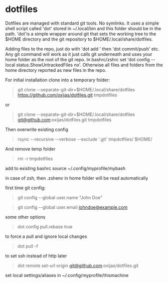 # dotfiles

Dotfiles are managed with standard git tools. No symlinks.
It uses a simple shell script called 'dot' stored in ~/.local/bin and this folder should be in the path.
'dot'is a simple wrapper around git that sets the working tree to the $HOME directory and the git repository to $HOME/.local/share/dotfiles.

Adding files to the repo, just do with 'dot add <filename>' then 'dot commit/push' etc.
Any git command will work as it just calls git underneath and uses your home folder as the root of the git repo.
In bashrc/zshrc set 'dot config --local status.ShowUntrackedFiles no'.
Otherwise all files and folders from the home directory reported as new files in the repo.

For initial installation clone into a temporary folder:
> git clone --separate-git-dir=$HOME/.local/share/dotfiles https://github.com/oxijas/dotfiles.git tmpdotfiles 
  
or
  
> git clone --separate-git-dir=$HOME/.local/share/dotfiles git@github.com:oxijas/dotfiles.git tmpdotfiles
  
Then overwrite existing config
> rsync --recursive --verbose --exclude '.git' tmpdotfiles/ $HOME/

And remove temp folder
> rm -r tmpdotfiles

add to existing bashrc
source ~/.config/myprofile/mybash

in case of zsh, then .zshenv in home folder will be read automatically
  
first time git config:
> git config --global user.name "John Doe"

> git config --global user.email johndoe@example.com

some other options  
> dot config pull.rebase true

to force a pull and ignore local changes
> dot pull -f

to set ssh instead of http later
> dot remote set-url origin git@github.com:oxijas/dotfiles.git

set local settings/aliases in  ~/.config/myprofile/thismachine
